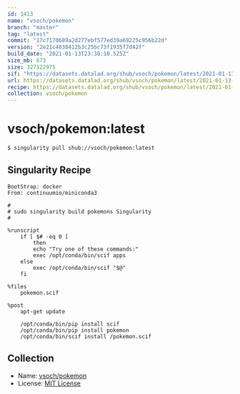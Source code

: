 ```yaml
---
id: 1413
name: "vsoch/pokemon"
branch: "master"
tag: "latest"
commit: "17c7170689a2d277ebf577ed39a69225c956b22d"
version: "2e21c4838412b3c25bc73f1935f7d42f"
build_date: "2021-01-13T23:38:10.525Z"
size_mb: 673
size: 327122975
sif: "https://datasets.datalad.org/shub/vsoch/pokemon/latest/2021-01-13-17c71706-2e21c483/2e21c4838412b3c25bc73f1935f7d42f.simg"
url: https://datasets.datalad.org/shub/vsoch/pokemon/latest/2021-01-13-17c71706-2e21c483/
recipe: https://datasets.datalad.org/shub/vsoch/pokemon/latest/2021-01-13-17c71706-2e21c483/Singularity
collection: vsoch/pokemon
---
```


# vsoch/pokemon:latest

```bash
$ singularity pull shub://vsoch/pokemon:latest
```

## Singularity Recipe

```singularity
BootStrap: docker
From: continuumio/miniconda3

#
# sudo singularity build pokemons Singularity
#

%runscript
    if [ $# -eq 0 ]
        then
        echo "Try one of these commands:"
        exec /opt/conda/bin/scif apps
    else
        exec /opt/conda/bin/scif "$@"
    fi

%files
    pokemon.scif
    
%post
    apt-get update

    /opt/conda/bin/pip install scif
    /opt/conda/bin/pip install pokemon
    /opt/conda/bin/scif install /pokemon.scif
```

## Collection

 - Name: [vsoch/pokemon](https://github.com/vsoch/pokemon)
 - License: [MIT License](https://api.github.com/licenses/mit)

